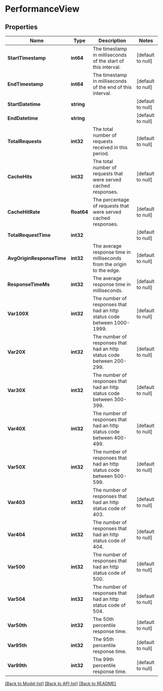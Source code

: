 # PerformanceView

## Properties
Name | Type | Description | Notes
------------ | ------------- | ------------- | -------------
**StartTimestamp** | **int64** | The timestamp in milliseconds of the start of this interval. | [default to null]
**EndTimestamp** | **int64** | The timestamp in milliseconds of the end of this interval. | [default to null]
**StartDatetime** | **string** |  | [default to null]
**EndDatetime** | **string** |  | [default to null]
**TotalRequests** | **int32** | The total number of requests received in this period. | [default to null]
**CacheHits** | **int32** | The total number of requests that were served cached responses. | [default to null]
**CacheHitRate** | **float64** | The percentage of requests that were served cached responses. | [default to null]
**TotalRequestTime** | **int32** |  | [default to null]
**AvgOriginResponseTime** | **int32** | The average response time in milliseconds from the origin to the edge. | [default to null]
**ResponseTimeMs** | **int32** | The average response time in milliseconds. | [default to null]
**Var100X** | **int32** | The number of responses that had an http status code between 1000-1999. | [default to null]
**Var20X** | **int32** | The number of responses that had an http status code between 200-299. | [default to null]
**Var30X** | **int32** | The number of responses that had an http status code between 300-399. | [default to null]
**Var40X** | **int32** | The number of responses that had an http status code between 400-499. | [default to null]
**Var50X** | **int32** | The number of responses that had an http status code between 500-599. | [default to null]
**Var403** | **int32** | The number of responses that had an http status code of 403. | [default to null]
**Var404** | **int32** | The number of responses that had an http status code of 404. | [default to null]
**Var500** | **int32** | The number of responses that had an http status code of 500. | [default to null]
**Var504** | **int32** | The number of responses that had an http status code of 504. | [default to null]
**Var50th** | **int32** | The 50th percentile response time. | [default to null]
**Var95th** | **int32** | The 95th percentile response time. | [default to null]
**Var99th** | **int32** | The 99th percentile response time. | [default to null]

[[Back to Model list]](../README.md#documentation-for-models) [[Back to API list]](../README.md#documentation-for-api-endpoints) [[Back to README]](../README.md)

